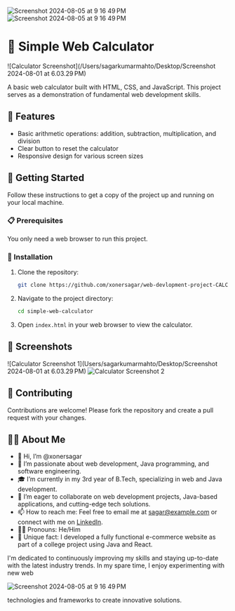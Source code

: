 ![Screenshot 2024-08-05 at 9 16 49 PM](https://github.com/user-attachments/assets/371599f1-f788-42f6-a33c-3ce9b3015489)
![Screenshot 2024-08-05 at 9 16 49 PM](https://github.com/user-attachments/assets/8e8b5c8f-eafa-4b42-992f-48d09ffdbaa6)
# 🧮 Simple Web Calculator
![Calculator Screenshot](/Users/sagarkumarmahto/Desktop/Screenshot 2024-08-01 at 6.03.29 PM)

A basic web calculator built with HTML, CSS, and JavaScript. This project serves as a demonstration of fundamental web development skills.

## 🌟 Features

- Basic arithmetic operations: addition, subtraction, multiplication, and division
- Clear button to reset the calculator
- Responsive design for various screen sizes

## 🚀 Getting Started

Follow these instructions to get a copy of the project up and running on your local machine.

### 📋 Prerequisites

You only need a web browser to run this project.

### 🔧 Installation

1. Clone the repository:
    ```bash
    git clone https://github.com/xonersagar/web-devlopment-project-CALCULATOR-
    ```

2. Navigate to the project directory:
    ```bash
    cd simple-web-calculator
    ```

3. Open `index.html` in your web browser to view the calculator.

## 📸 Screenshots

![Calculator Screenshot 1](Users/sagarkumarmahto/Desktop/Screenshot 2024-08-01 at 6.03.29 PM)
![Calculator Screenshot 2](path/to/your/screenshot2.png)

## 🤝 Contributing

Contributions are welcome! Please fork the repository and create a pull request with your changes.

## 👨‍💻 About Me
- 👋 Hi, I’m @xonersagar
- 🌟 I’m passionate about web development, Java programming, and software engineering.
- 🎓 I’m currently in my 3rd year of B.Tech, specializing in web and Java development.
- 🤝 I’m eager to collaborate on web development projects, Java-based applications, and cutting-edge tech solutions.
- 📫 How to reach me: Feel free to email me at sagar@example.com or connect with me on [LinkedIn](https://www.linkedin.com/in/sagarkumarmahto).
- 🙋‍♂️ Pronouns: He/Him
- 🚀 Unique fact: I developed a fully functional e-commerce website as part of a college project using Java and React.

I'm dedicated to continuously improving my skills and staying up-to-date with the latest industry trends. In my spare time, I enjoy experimenting with new web 

![Screenshot 2024-08-05 at 9 16 49 PM](https://github.com/user-attachments/assets/3d4324db-e3be-462e-a7b7-ee00d3115735)

technologies and frameworks to create innovative solutions.
